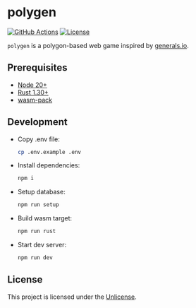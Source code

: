 # polygen

[![GitHub Actions](https://img.shields.io/github/actions/workflow/status/jwcub/polygen/build.yml)](https://github.com/jwcub/polygen/actions)
[![License](https://img.shields.io/github/license/jwcub/polygen)](https://github.com/jwcub/polygen/blob/main/LICENSE)

`polygen` is a polygon-based web game inspired by [generals.io](https://generals.io).

## Prerequisites

- [Node 20+](https://nodejs.org/)
- [Rust 1.30+](https://www.rust-lang.org/)
- [wasm-pack](https://rustwasm.github.io/wasm-pack/)

## Development

- Copy .env file:

  ```sh
  cp .env.example .env
  ```

- Install dependencies:

  ```sh
  npm i
  ```

- Setup database:

  ```sh
  npm run setup
  ```

- Build wasm target:

  ```sh
  npm run rust
  ```

- Start dev server:
  ```sh
  npm run dev
  ```

## License

This project is licensed under the [Unlicense](https://github.com/jwcub/polygen/blob/main/LICENSE).
